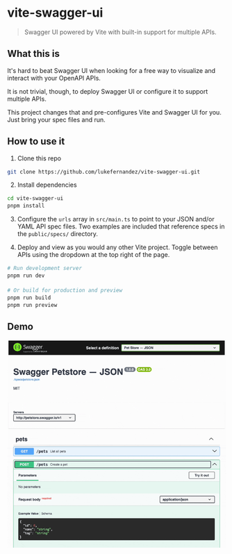 # vite-swagger-ui

> Swagger UI powered by Vite with built-in support for multiple APIs.

## What this is

It's hard to beat Swagger UI when looking for a free way to visualize and interact with your OpenAPI APIs.

It is not trivial, though, to deploy Swagger UI or configure it to support multiple APIs.

This project changes that and pre-configures Vite and Swagger UI for you. Just bring your spec files and run.

## How to use it

1. Clone this repo

```bash
git clone https://github.com/lukefernandez/vite-swagger-ui.git
```

2. Install dependencies

```bash
cd vite-swagger-ui
pnpm install
```

3. Configure the `urls` array in `src/main.ts` to point to your JSON and/or YAML API spec files. Two examples are included that reference specs in the `public/specs/` directory.

4. Deploy and view as you would any other Vite project. Toggle between APIs using the dropdown at the top right of the page.

```bash
# Run development server
pnpm run dev

# Or build for production and preview
pnpm run build
pnpm run preview
```

## Demo

![Demo](./demo.gif)

